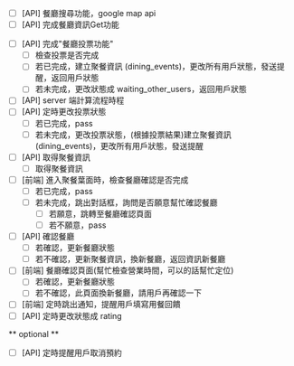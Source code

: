 * [ ] [API] 餐廳搜尋功能，google map api
* [ ] [API] 完成餐廳資訊Get功能
- [ ] [API] 完成"餐廳投票功能"
    - [ ] 檢查投票是否完成
    - [ ] 若已完成，建立聚餐資訊 (dining_events)，更改所有用戶狀態，發送提醒，返回用戶狀態
    - [ ] 若未完成，更改狀態成 waiting_other_users，返回用戶狀態
- [ ] [API] server 端計算流程時程
- [ ] [API] 定時更改投票狀態
    - [ ] 若已完成，pass
    - [ ] 若未完成，更改投票狀態，(根據投票結果)建立聚餐資訊 (dining_events)，更改所有用戶狀態，發送提醒
- [ ] [API] 取得聚餐資訊
    - [ ] 取得聚餐資訊
- [ ] [前端] 進入聚餐葉面時，檢查餐廳確認是否完成
    - [ ] 若已完成，pass
    - [ ] 若未完成，跳出對話框，詢問是否願意幫忙確認餐廳
        - [ ] 若願意，跳轉至餐廳確認頁面
        - [ ] 若不願意，pass
- [ ] [API] 確認餐廳
    - [ ] 若確認，更新餐廳狀態
    - [ ] 若不確認，更新聚餐資訊，換新餐廳，返回資訊新餐廳
- [ ] [前端] 餐廳確認頁面(幫忙檢查營業時間，可以的話幫忙定位)
    - [ ] 若確認，更新餐廳狀態
    - [ ] 若不確認，此頁面換新餐廳，請用戶再確認一下
- [ ] [前端] 定時跳出通知，提醒用戶填寫用餐回饋
- [ ] [API] 定時更改狀態成 rating

** optional **
- [ ] [API] 定時提醒用戶取消預約
